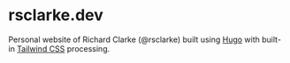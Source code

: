 # rsclarke.dev

Personal website of Richard Clarke (@rsclarke) built using [Hugo](https://gohugo.io) with built-in [Tailwind CSS](https://tailwindcss.com) processing.
